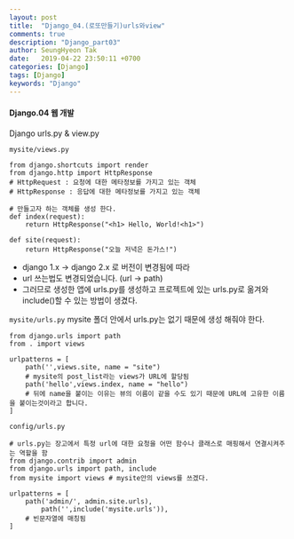 ```yaml
---
layout: post
title:  "Django_04.(로또만들기)urls와view"
comments: true
description: "Django_part03"
author: SeungHyeon Tak
date:   2019-04-22 23:50:11 +0700
categories: [Django]
tags: [Django]
keywords: "Django"
---
```

#### Django.04 웹 개발

Django urls.py & view.py

`mysite/views.py`

```
from django.shortcuts import render
from django.http import HttpResponse
# HttpRequest : 요청에 대한 메타정보를 가지고 있는 객체
# HttpResponse : 응답에 대한 메타정보를 가지고 있는 객체

# 만들고자 하는 객체를 생성 한다.
def index(request):
    return HttpResponse("<h1> Hello, World!<h1>")

def site(request):
    return HttpResponse("오늘 저녁은 돈가스!")
```

* django 1.x -> django 2.x 로 버전이 변경됨에 따라
* url 쓰는법도 변경되었습니다. (url -> path)
* 그러므로 생성한 앱에 urls.py를 생성하고 프로젝트에 있는 urls.py로 옮겨와 include()할 수 있는 방법이 생겼다.

`mysite/urls.py` mysite 폴더 안에서 urls.py는 없기 때문에 생성 해줘야 한다.

```
from django.urls import path
from . import views

urlpatterns = [
	path('',views.site, name = "site")
	# mysite의 post_list라는 views가 URL에 할당됨
	path('hello',views.index, name = "hello")
	# 뒤에 name을 붙이는 이유는 뷰의 이름이 같을 수도 있기 때문에 URL에 고유한 이름을 붙이는것이라고 합니다.
]
```

`config/urls.py`

```
# urls.py는 장고에서 특정 url에 대한 요청을 어떤 함수나 클래스로 매핑해서 연결시켜주는 역할을 함
from django.contrib import admin
from django.urls import path, include
from mysite import views # mysite안의 views를 쓰겠다.

urlpatterns = [
	path('admin/', admin.site.urls),
    	path('',include('mysite.urls')),
	# 빈문자열에 매칭됨
]
```
